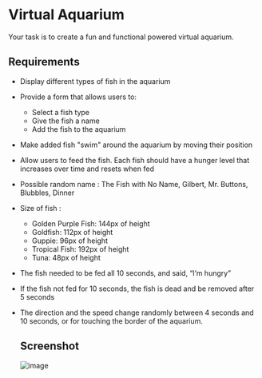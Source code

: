 # Virtual Aquarium

Your task is to create a fun and functional powered virtual aquarium.

## **Requirements**

- Display different types of fish in the aquarium
- Provide a form that allows users to:
  - Select a fish type
  - Give the fish a name
  - Add the fish to the aquarium
- Make added fish "swim" around the aquarium by moving their position
- Allow users to feed the fish. Each fish should have a hunger level that increases over time and resets when fed
- Possible random name : The Fish with No Name, Gilbert, Mr. Buttons, Blubbles, Dinner
- Size of fish :
  - Golden Purple Fish: 144px of height
  - Goldfish: 112px  of height
  - Guppie: 96px  of height
  - Tropical Fish: 192px  of height
  - Tuna: 48px  of height
- The fish needed to be fed all 10 seconds, and said, “I’m hungry”
- If the fish not fed for 10 seconds, the fish is dead and be removed after 5 seconds
- The direction and the speed change randomly between 4 seconds and 10 seconds, or for touching the border of the aquarium.

  ## Screenshot

  ![image](https://github.com/user-attachments/assets/32279913-55b8-4f1a-8dbf-dcb06f66c8bf)
